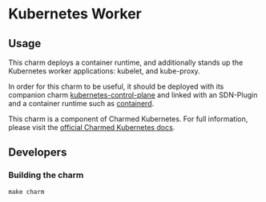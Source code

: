 # Kubernetes Worker

## Usage

This charm deploys a container runtime, and additionally stands up the Kubernetes
worker applications: kubelet, and kube-proxy.

In order for this charm to be useful, it should be deployed with its companion
charm [kubernetes-control-plane](https://charmhub.io/kubernetes-control-plane)
and linked with an SDN-Plugin and a container runtime such as
[containerd](https://charmhub.io/containerd).

This charm is a component of Charmed Kubernetes. For full information,
please visit the [official Charmed Kubernetes docs](https://www.ubuntu.com/kubernetes/docs/charm-kubernetes-worker).

## Developers

### Building the charm

```
make charm
```
